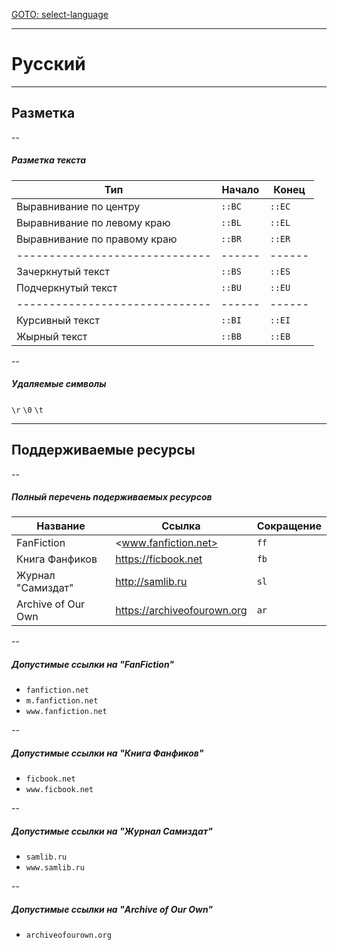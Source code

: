 [GOTO: select-language](https://github.com/fRead-dev/info/tree/main/README.md)

---

# Русский

---

## Разметка

--

##### Разметка текста

| **Тип**                      | **Начало** | **Конец** |
|------------------------------| ---------- | --------- |
| Выравнивание по центру       | `::BC` | `::EC` |
| Выравнивание по левому краю  | `::BL` | `::EL` |
| Выравнивание по правому краю | `::BR` | `::ER` |
|------------------------------| ------ | ------ |
| Зачеркнутый текст            | `::BS` | `::ES` |
| Подчеркнутый текст           | `::BU` | `::EU` |
|------------------------------| ------ | ------ |
| Курсивный текст              | `::BI` | `::EI` |
| Жырный текст                 | `::BB` | `::EB` |

--

##### Удаляемые символы

`\r` `\0` `\t`

---

## Поддерживаемые ресурсы

--

##### Полный перечень подерживаемых ресурсов

| **Название**       | **Ссылка**                    | **Сокращение** |
|--------------------|-------------------------------|----------------|
| FanFiction         | <www.fanfiction.net>          | `ff`           |
| Книга Фанфиков     | <https://ficbook.net>         | `fb`           |
| Журнал "Самиздат"  | <http://samlib.ru>            | `sl`           |
| Archive of Our Own | <https://archiveofourown.org> | `ar`           |

--

##### Допустимые ссылки на "FanFiction"

- `fanfiction.net`
- `m.fanfiction.net`
- `www.fanfiction.net`

--

##### Допустимые ссылки на "Книга Фанфиков"

- `ficbook.net`
- `www.ficbook.net`

--

##### Допустимые ссылки на "Журнал Самиздат"

- `samlib.ru`
- `www.samlib.ru`

--

##### Допустимые ссылки на "Archive of Our Own"

- `archiveofourown.org`